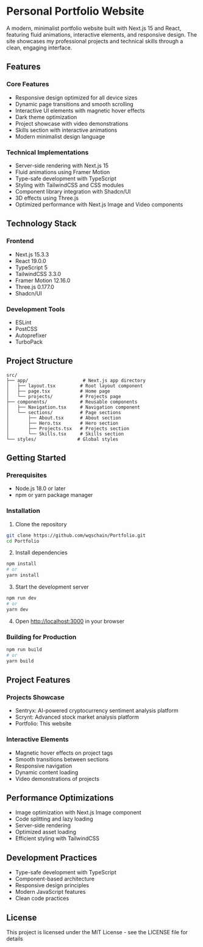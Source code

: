 # Personal Portfolio Website

A modern, minimalist portfolio website built with Next.js 15 and React, featuring fluid animations, interactive elements, and responsive design. The site showcases my professional projects and technical skills through a clean, engaging interface.

## Features

### Core Features
- Responsive design optimized for all device sizes
- Dynamic page transitions and smooth scrolling
- Interactive UI elements with magnetic hover effects
- Dark theme optimization
- Project showcase with video demonstrations
- Skills section with interactive animations
- Modern minimalist design language

### Technical Implementations
- Server-side rendering with Next.js 15
- Fluid animations using Framer Motion
- Type-safe development with TypeScript
- Styling with TailwindCSS and CSS modules
- Component library integration with Shadcn/UI
- 3D effects using Three.js
- Optimized performance with Next.js Image and Video components

## Technology Stack

### Frontend
- Next.js 15.3.3
- React 19.0.0
- TypeScript 5
- TailwindCSS 3.3.0
- Framer Motion 12.16.0
- Three.js 0.177.0
- Shadcn/UI

### Development Tools
- ESLint
- PostCSS
- Autoprefixer
- TurboPack

## Project Structure

```
src/
├── app/                    # Next.js app directory
│   ├── layout.tsx         # Root layout component
│   ├── page.tsx           # Home page
│   └── projects/          # Projects page
├── components/            # Reusable components
│   ├── Navigation.tsx     # Navigation component
│   └── sections/          # Page sections
│       ├── About.tsx      # About section
│       ├── Hero.tsx       # Hero section
│       ├── Projects.tsx   # Projects section
│       └── Skills.tsx     # Skills section
└── styles/               # Global styles
```

## Getting Started

### Prerequisites
- Node.js 18.0 or later
- npm or yarn package manager

### Installation

1. Clone the repository
```bash
git clone https://github.com/wqschain/Portfolio.git
cd Portfolio
```

2. Install dependencies
```bash
npm install
# or
yarn install
```

3. Start the development server
```bash
npm run dev
# or
yarn dev
```

4. Open [http://localhost:3000](http://localhost:3000) in your browser

### Building for Production

```bash
npm run build
# or
yarn build
```

## Project Features

### Projects Showcase
- Sentryx: AI-powered cryptocurrency sentiment analysis platform
- Scrynt: Advanced stock market analysis platform
- Portfolio: This website

### Interactive Elements
- Magnetic hover effects on project tags
- Smooth transitions between sections
- Responsive navigation
- Dynamic content loading
- Video demonstrations of projects

## Performance Optimizations

- Image optimization with Next.js Image component
- Code splitting and lazy loading
- Server-side rendering
- Optimized asset loading
- Efficient styling with TailwindCSS

## Development Practices

- Type-safe development with TypeScript
- Component-based architecture
- Responsive design principles
- Modern JavaScript features
- Clean code practices

## License

This project is licensed under the MIT License - see the LICENSE file for details
